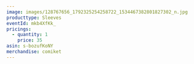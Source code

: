 ```yaml
---
image: images/128767656_1792325254258722_1534467382801827302_n.jpg
producttype: Sleeves
eventId: mkb4XfKk_
pricings:
  - quantity: 1
    price: 35
asin: s-bozufKoNY
merchandise: comiket
---
```

